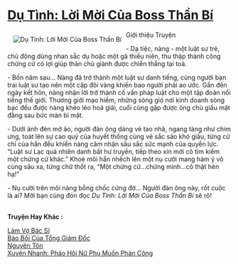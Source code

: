 <a href="https://utruyen.com/du-tinh-loi-moi-cua-boss-than-bi/792/" title="Dụ Tình: Lời Mời Của Boss Thần Bí"><h1>Dụ Tình: Lời Mời Của Boss Thần Bí</h1></a><div style="display:table"><img align="right" style="float: left; padding: 10px;" src="https://utruyen.com/images/story/200x260/du-tinh-loi-moi-cua-boss-than-bi.jpg" alt="Dụ Tình: Lời Mời Của Boss Thần Bí">Giới thiệu Truyện<p></p> - Dạ tiệc, nàng - một luật sư trẻ, chủ động dùng nhan sắc dụ hoặc một gã thiếu niên, thu thập thành công chứng cứ có lợi giúp thân chủ giành được chiến thắng tại toà.<p></p> - Bốn năm sau… Nàng đã trở thành một luật sư danh tiếng, cùng người bạn trai luật sư tạo nên một cặp đôi vàng khiến bao người phải ao ước. Gần đến ngày kết hôn, nàng nhận lời trở thành cố vấn pháp luật cho một tập đoàn nổi tiếng thế giới. Thương giới mạo hiểm, những sóng gió nơi kinh doanh sòng bạc đều được nàng khéo léo hoá giải, cuối cùng gặp được ông chủ giấu mặt đằng sau bức màn bí mật.<p></p> - Dưới ánh đèn mờ ảo, người đàn ông dáng vẻ tao nhã, ngang tàng như chim ưng, toát lên sự cao quý của huyết thống cùng vẻ sắc sảo khó giấu, từng cử chỉ của hắn đều khiến nàng cảm nhận sâu sắc sức mạnh của quyền lực. “Luật sư Lạc quả nhiên danh bất hư truyền, tiếp theo xin mời cô tìm kiếm một chứng cứ khác.” Khoé môi hắn nhếch lên một nụ cười mang hàm ý vô cùng sâu xa, từng chữ thốt ra, “Một chứng cứ…chứng minh…cô thật hèn hạ!”<p></p> - Nụ cười trên môi nàng bỗng chốc cứng đờ… Người đàn ông này, rốt cuộc là ai? Mời bạn cùng đón đọc <em> Dụ Tình: Lời Mời Của Boss Thần Bí</em> sẽ rõ!</div><p><br><b>Truyện Hay Khác :</b></p><a href="https://utruyen.com/lam-vo-bac-si/19179/" alt="Làm Vợ Bác Sĩ">Làm Vợ Bác Sĩ</a><br/><a href="https://github.com/quanluxury/truyenhot/tree/master/truyenhay/8254/" alt="Bảo Bối Của Tổng Giám Đốc">Bảo Bối Của Tổng Giám Đốc</a><br/><a href="https://github.com/quanluxury/ngontinhhot/tree/master/truyenhay/14284/" alt="Nguyên Tôn">Nguyên Tôn</a><br/><a href="https://github.com/quanluxury/ngontinhhot/tree/master/truyenhay/19273/" alt="Xuyên Nhanh: Pháo Hôi Nữ Phụ Muốn Phản Công">Xuyên Nhanh: Pháo Hôi Nữ Phụ Muốn Phản Công</a><br/>